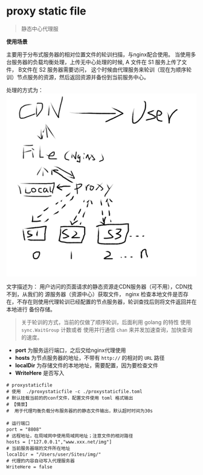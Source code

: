 # proxy static file
> 静态中心代理服



**使用场景**

主要用于分布式服务器的相对位置文件的轮训扫描，与nginx配合使用。
当使用多台服务器的负载均衡处理，上传无中心处理的时候, A 文件在 S1 服务上传了文件， B文件在 S2 服务器需要访问，
这个时候由代理服务来轮训（现在为顺序轮训）节点服务的资源，然后返回资源并备份到当前服务中心。

处理的方式为： 
![img](proxy.jpg)

文字描述为： 用户访问的页面请求的静态资源走CDN服务器（可不用），CDN找不到，从我们的 源服务器（资源中心）获取文件，
nginx 检查本地文件是否存在，不存在则使用代理轮训已经配置的节点服务器，轮训查找后则将文件返回并在本地进行
备份存储。

> 关于轮训的方式，当前的仅做了顺序轮训，后面利用 golang 的特性 使用 `sync.WaitGroup` 计数或者
> 使用并行通信 `chan` 来并发加速查询，加快查询的速度。


* **port** 为服务运行端口，之后交给nginx代理使用
* **hosts** 为节点服务器的地址，不带有 `http://` 的相对的 `URL` 路径
* **localDir** 为存储文件的本地地址，需要配置，因为要检查文件
* **WriteHere** 是否写入


```
# proxystaticfile
# 使用  ./proxystaticfile -c ./proxystaticfile.toml
# 默认挂载当前的的conf文件，配置文件使用 toml 格式输出
# 【情景】
#  用于代理均衡负载分布服务器的的静态文件输出，默认超时时间为30s

# 运行端口
port = "8808"
# 远程地址，在局域网中使用局域网地址；注意文件的相对路径
hosts = ["127.0.0.1","www.xxx.net/img"]
# 当前服务器端的文件所在地址
localDir = "/Users/user/Sites/img/"
# 代理的内容自动写入代理服务器
WriteHere = false
```